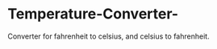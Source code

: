 # Temperature-Converter-
Converter for fahrenheit to celsius, and celsius to fahrenheit.
<!DOCTYPE html>
<html>
<head>
   <!--
      JavaScript 6th Edition
      Chapter 2
      Hands-on Project 2-1

      Author: Russ f to c project 
      Date:   

      Filename: index.htm
   -->
   <meta charset="utf-8" />
   <meta name="viewport" content="width=device-width,initial-scale=1.0">
   <title>Hands-on Project 2-1</title>
   <link rel="stylesheet" href="styles.css" />
   <link href="https://fonts.googleapis.com/css?family=Cinzel|Days+One|Signika+Negative" rel="stylesheet">
   <script src="modernizr.custom.05819.js"></script>
</head>

<body>
   <header>
      <h1>
         Temperature Converter
      </h1>
   </header>

   <article>
      <h2>Fahrenheit (&#176; F) to Celsius (&#176; C) converter</h2>
      <form>
          <fieldset>
            <label for="fValue">
              Enter temp in &#176; F
            </label>
            <input type="number" id="fValue" />
          </fieldset>
          <fieldset>
            <button type="button" id="button">Convert to &#176; C</button>
          </fieldset>
          <fieldset>
             <p>Enter Temp in &#176; C</p>
            <p id="cValue">&nbsp;</p>
          </fieldset>
	  </form>
	</article>
	
	<article>
	  <h2>Celsius (&#176; C) to Fahrenheit (&#176; F) converter</h2>
	  <form>
		  <fieldset>
            <label for="ccValue">
              Enter temp in &#176; C
            </label>
            <input type="number" id="ccValue" />
          </fieldset>
		  
          <fieldset>
            <button type="button" id="buttons">Convert to &#176; F</button>
          </fieldset>
          <fieldset>
             <p>Enter Temp in &#176; F</p>
            <p id="ffValue">&nbsp;</p>
          </fieldset>
     </form>
   </article>
   <script>
		function convert() {
			var degF = document.getElementById("fValue").value;
			var degC = (degF - 32) * (5 / 9);
			document.getElementById("cValue").innerHTML = degC;
		}
		
		document.getElementById("button").addEventListener("click", convert, false);
	</script>
	
	<script>
		function convert() {
			var degC = document.getElementById("ccValue").value;
			var degF = degC * 1.8 + 32;
			document.getElementById("ffValue").innerHTML = degF;
		}
		
		document.getElementById("buttons").addEventListener("click", convert, false);
   </script>
</body>
</html>
